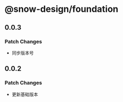 # @snow-design/foundation

## 0.0.3

### Patch Changes

- 同步版本号

## 0.0.2

### Patch Changes

- 更新基础版本
